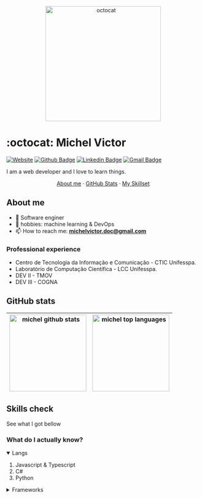 <p align="center">
  <img width="300" src="https://media.giphy.com/media/1C8bHHJturSx2/giphy.gif" alt="octocat">
</p>

# :octocat: Michel Victor

[![Website](https://img.shields.io/badge/website--000?style=social&logo=google-chrome&logoColor=black&link=https://michvic.github.io)](https://michvic.github.io)
[![Github Badge](https://img.shields.io/badge/GitHub--000?style=social&logo=Github&logoColor=black&link=https://github.com/michvic)](https://github.com/michvic)
[![Linkedin Badge](https://img.shields.io/badge/LinkedIn--000?style=social&logo=Linkedin&logoColor=0077B5&link=https://www.linkedin.com/in/michtvick)](https://www.linkedin.com/in/michtvick/)
[![Gmail Badge](https://img.shields.io/badge/email--000?style=social&logo=microsoft-outlook&logoColor=0078d4&link=mailto:michelvicto.doc@gmail.com)](mailto:michelvicto.doc@gmail.com)

I am a web developer and I love to learn things.

<p align='center'>
  <a href="#about-me">About me</a>
  ·
  <a href="#github-stats">GitHub Stats</a>
  ·
  <a href="#skills-check">My Skillset</a>
</p>

## About me

- 🌱 Software enginer 
- 🤖 hobbies: machine learning & DevOps
- 📫 How to reach me: **michelvictor.doc@gmail.com**

### Professional experience

- Centro de Tecnologia da Informação e Comunicação - CTIC Unifesspa.
- Laboratório de Computação Científica - LCC Unifesspa.
- DEV II - TMOV
- DEV III - COGNA


## GitHub stats

| <img src="https://github-readme-stats.vercel.app/api?username=michvic&show_icons=true" alt="michel github stats" height=200/> |  <img src="https://github-readme-stats.vercel.app/api/top-langs/?username=michvic&layout=compact" alt="michel top languages" height=200/> |
|---|---|
   
## Skills check

See what I got bellow

### What do I actually know?

<details open>
  <summary>Langs</summary>
  <ol>
    <li>Javascript & Typescript</li>
    <li>C#</li>
    <li>Python</li>
  </ol>
</details>

<details>
  <summary>Frameworks</summary>
  <ol>
    <li>Reactjs & Nextjs</li>
    <li>EF & .Net Core</li>
    <li>express</li>
    <li>Keras.io</li>
  </ol>
</details>



